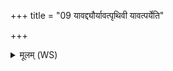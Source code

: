 +++
title = "09 यावद्द्यौर्यावत्पृथिवी यावत्पर्येति"

+++
<details><summary>मूलम् (WS)</summary>

यावद्द्यौर्यावत्पृथिवी यावत्पर्येति सूर्यः ।  
तावत्त्वमुग्र गुल्गुलो परीमां पाहि विश्वतः ॥ १० ॥
</details>